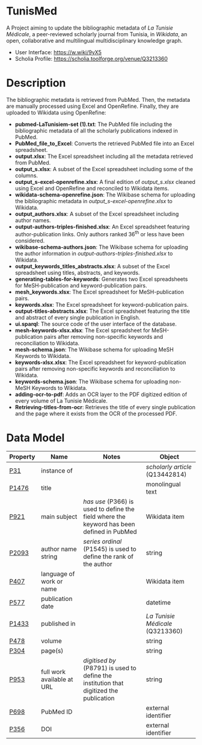 # TunisMed
A Project aiming to update the bibliographic metadata of *La Tunisie Médicale*, a peer-reviewed scholarly journal from Tunisia, in *Wikidata*, an open, collaborative and multilingual multidisciplinary knowledge graph.

* User Interface: https://w.wiki/9yX5
* Scholia Profile: https://scholia.toolforge.org/venue/Q3213360

# Description
The bibliographic metadata is retrieved from PubMed. Then, the metadata are manually processed using Excel and OpenRefine. Finally, they are uploaded to Wikidata using OpenRefine:
- **pubmed-LaTunisiem-set (1).txt**: The PubMed file including the bibliographic metadata of all the scholarly publications indexed in PubMed.
- **PubMed_file_to_Excel**: Converts the retrieved PubMed file into an Excel spreadsheet.
- **output.xlsx**: The Excel spreadsheet including all the metadata retrieved from PubMed.
- **output_s.xlsx**: A subset of the Excel spreadsheet including some of the columns.
- **output_s-excel-openrefine.xlsx**: A final edition of *output_s.xlsx* cleaned using Excel and OpenRefine and reconciled to Wikidata items.
- **wikidata-schema-openrefine.json**: The Wikibase schema for uploading the bibliographic metadata in *output_s-excel-openrefine.xlsx* to Wikidata.
- **output_authors.xlsx**: A subset of the Excel spreadsheet including author names.
- **output-authors-triples-finished.xlsx**: An Excel spreadsheet featuring author-publication links. Only authors ranked 36<sup>th</sup> or less have been considered.
- **wikibase-schema-authors.json**: The Wikibase schema for uploading the author information in *output-authors-triples-finished.xlsx* to Wikidata.
- **output_keywords_titles_abstracts.xlsx**: A subset of the Excel spreadsheet using titles, abstracts, and keywords.
- **generating-tables-for-keywords**: Generates two Excel spreadsheets for MeSH-publication and keyword-publication pairs.
- **mesh_keywords.xlsx**: The Excel spreadsheet for MeSH-publication pairs.
- **keywords.xlsx**: The Excel spreadsheet for keyword-publication pairs.
- **output-titles-abstracts.xlsx**: The Excel spreadsheet featuring the title and abstract of every single publication in English.
- **ui.sparql**: The source code of the user interface of the database.
- **mesh-keywords-xlsx.xlsx**: The Excel spreadsheet for MeSH-publication pairs after removing non-specific keywords and reconciliation to Wikidata.
- **mesh-schema.json**: The Wikibase schema for uploading MeSH Keywords to Wikidata.
- **keywords-xlsx.xlsx**: The Excel spreadsheet for keyword-publication pairs after removing non-specific keywords and reconciliation to Wikidata.
- **keywords-schema.json**: The Wikibase schema for uploading non-MeSH Keywords to Wikidata.
- **adding-ocr-to-pdf**: Adds an OCR layer to the PDF digitized edition of every volume of La Tunisie Médicale.
- **Retrieving-titles-from-ocr**: Retrieves the title of every single publication and the page where it exists from the OCR of the processed PDF.

# Data Model
| Property | Name                        | Notes                                                                                                   | Object                           |
|----------|-----------------------------|---------------------------------------------------------------------------------------------------------|----------------------------------|
| [P31](https://www.wikidata.org/wiki/Property:P31)      | instance of                 |                                                                                                         | *scholarly article* (Q13442814)  |
| [P1476](https://www.wikidata.org/wiki/Property:P1476)    | title                       |                                                                                                         | monolingual text                 |
| [P921](https://www.wikidata.org/wiki/Property:P921)     | main subject                | *has use* (P366) is used to define the field where the keyword has been defined in PubMed               | Wikidata item                    |
| [P2093](https://www.wikidata.org/wiki/Property:P2093)    | author name string          | *series ordinal* (P1545) is used to define the rank of the author                                       | string                           |
| [P407](https://www.wikidata.org/wiki/Property:P407)     | language of work or name    |                                                                                                         | Wikidata item                    |
| [P577](https://www.wikidata.org/wiki/Property:P577)     | publication date            |                                                                                                         | datetime                         |
| [P1433](https://www.wikidata.org/wiki/Property:P1433)    | published in                |                                                                                                         | *La Tunisie Médicale* (Q3213360) |
| [P478](https://www.wikidata.org/wiki/Property:P478)     | volume                      |                                                                                                         | string                           |
| [P304](https://www.wikidata.org/wiki/Property:P304)     | page(s)                     |                                                                                                         | string                           |
| [P953](https://www.wikidata.org/wiki/Property:P953)     | full work available at URL  | *digitised by* (P8791) is used to define the institution that digitized the publication                 | string                           |
| [P698](https://www.wikidata.org/wiki/Property:P698)     | PubMed ID                   |                                                                                                         | external identifier              |
| [P356](https://www.wikidata.org/wiki/Property:P356)     | DOI                         |                                                                                                         | external identifier              |
